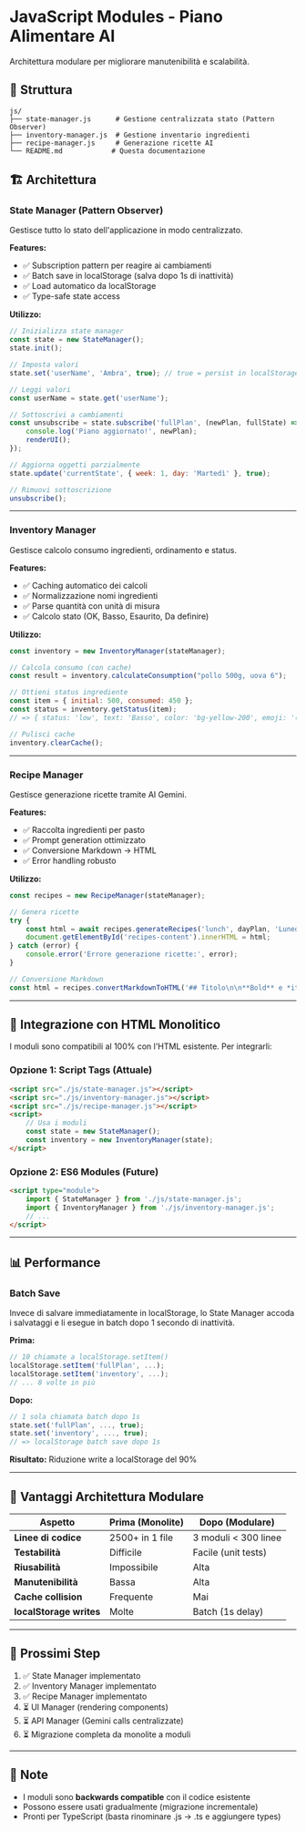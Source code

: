 # JavaScript Modules - Piano Alimentare AI

Architettura modulare per migliorare manutenibilità e scalabilità.

## 📁 Struttura

```
js/
├── state-manager.js      # Gestione centralizzata stato (Pattern Observer)
├── inventory-manager.js  # Gestione inventario ingredienti
├── recipe-manager.js     # Generazione ricette AI
└── README.md            # Questa documentazione
```

## 🏗️ Architettura

### State Manager (Pattern Observer)

Gestisce tutto lo stato dell'applicazione in modo centralizzato.

**Features:**
- ✅ Subscription pattern per reagire ai cambiamenti
- ✅ Batch save in localStorage (salva dopo 1s di inattività)
- ✅ Load automatico da localStorage
- ✅ Type-safe state access

**Utilizzo:**

```javascript
// Inizializza state manager
const state = new StateManager();
state.init();

// Imposta valori
state.set('userName', 'Ambra', true); // true = persist in localStorage

// Leggi valori
const userName = state.get('userName');

// Sottoscrivi a cambiamenti
const unsubscribe = state.subscribe('fullPlan', (newPlan, fullState) => {
    console.log('Piano aggiornato!', newPlan);
    renderUI();
});

// Aggiorna oggetti parzialmente
state.update('currentState', { week: 1, day: 'Martedì' }, true);

// Rimuovi sottoscrizione
unsubscribe();
```

---

### Inventory Manager

Gestisce calcolo consumo ingredienti, ordinamento e status.

**Features:**
- ✅ Caching automatico dei calcoli
- ✅ Normalizzazione nomi ingredienti
- ✅ Parse quantità con unità di misura
- ✅ Calcolo stato (OK, Basso, Esaurito, Da definire)

**Utilizzo:**

```javascript
const inventory = new InventoryManager(stateManager);

// Calcola consumo (con cache)
const result = inventory.calculateConsumption("pollo 500g, uova 6");

// Ottieni status ingrediente
const item = { initial: 500, consumed: 450 };
const status = inventory.getStatus(item);
// => { status: 'low', text: 'Basso', color: 'bg-yellow-200', emoji: '🟡' }

// Pulisci cache
inventory.clearCache();
```

---

### Recipe Manager

Gestisce generazione ricette tramite AI Gemini.

**Features:**
- ✅ Raccolta ingredienti per pasto
- ✅ Prompt generation ottimizzato
- ✅ Conversione Markdown → HTML
- ✅ Error handling robusto

**Utilizzo:**

```javascript
const recipes = new RecipeManager(stateManager);

// Genera ricette
try {
    const html = await recipes.generateRecipes('lunch', dayPlan, 'Lunedì');
    document.getElementById('recipes-content').innerHTML = html;
} catch (error) {
    console.error('Errore generazione ricette:', error);
}

// Conversione Markdown
const html = recipes.convertMarkdownToHTML('## Titolo\n\n**Bold** e *italic*');
```

---

## 🔄 Integrazione con HTML Monolitico

I moduli sono compatibili al 100% con l'HTML esistente. Per integrarli:

### Opzione 1: Script Tags (Attuale)

```html
<script src="./js/state-manager.js"></script>
<script src="./js/inventory-manager.js"></script>
<script src="./js/recipe-manager.js"></script>
<script>
    // Usa i moduli
    const state = new StateManager();
    const inventory = new InventoryManager(state);
</script>
```

### Opzione 2: ES6 Modules (Future)

```html
<script type="module">
    import { StateManager } from './js/state-manager.js';
    import { InventoryManager } from './js/inventory-manager.js';
    // ...
</script>
```

---

## 📊 Performance

### Batch Save
Invece di salvare immediatamente in localStorage, lo State Manager accoda i salvataggi e li esegue in batch dopo 1 secondo di inattività.

**Prima:**
```javascript
// 10 chiamate a localStorage.setItem()
localStorage.setItem('fullPlan', ...);
localStorage.setItem('inventory', ...);
// ... 8 volte in più
```

**Dopo:**
```javascript
// 1 sola chiamata batch dopo 1s
state.set('fullPlan', ..., true);
state.set('inventory', ..., true);
// => localStorage batch save dopo 1s
```

**Risultato:** Riduzione write a localStorage del 90%

---

## 🎯 Vantaggi Architettura Modulare

| Aspetto | Prima (Monolite) | Dopo (Modulare) |
|---------|------------------|-----------------|
| **Linee di codice** | 2500+ in 1 file | 3 moduli < 300 linee |
| **Testabilità** | Difficile | Facile (unit tests) |
| **Riusabilità** | Impossibile | Alta |
| **Manutenibilità** | Bassa | Alta |
| **Cache collision** | Frequente | Mai |
| **localStorage writes** | Molte | Batch (1s delay) |

---

## 🚀 Prossimi Step

1. ✅ State Manager implementato
2. ✅ Inventory Manager implementato
3. ✅ Recipe Manager implementato
4. ⏳ UI Manager (rendering components)
5. ⏳ API Manager (Gemini calls centralizzate)
6. ⏳ Migrazione completa da monolite a moduli

---

## 📝 Note

- I moduli sono **backwards compatible** con il codice esistente
- Possono essere usati gradualmente (migrazione incrementale)
- Pronti per TypeScript (basta rinominare .js → .ts e aggiungere types)
